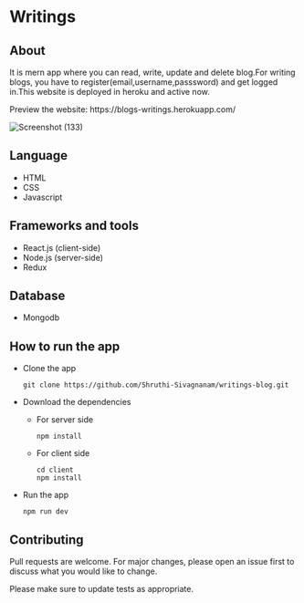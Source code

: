 # Writings

## About

<p>It is mern app where you can read, write, update and delete blog.For writing blogs, you have to register(email,username,passsword) and get logged in.This website is deployed in heroku and active now.</p>
<p>
Preview the website: https://blogs-writings.herokuapp.com/
</p>

![Screenshot (133)](https://user-images.githubusercontent.com/82823305/156016999-bd0c6b47-d857-4f65-8983-bd6df3d26eec.png)

## Language
 - HTML
 - CSS
 - Javascript

## Frameworks and tools 
 - React.js (client-side)
 - Node.js  (server-side)
 - Redux

## Database
 - Mongodb

## How to run the app

- Clone the app
  ```
  git clone https://github.com/Shruthi-Sivagnanam/writings-blog.git
  ```

- Download the dependencies
  - For server side
     ```
    npm install 
    ```
  - For client side
    ```
    cd client
    npm install
    ```
 - Run the app
    ```
    npm run dev
    ```
## Contributing

Pull requests are welcome. For major changes, please open an issue first to discuss what you would like to change.

Please make sure to update tests as appropriate.
  
